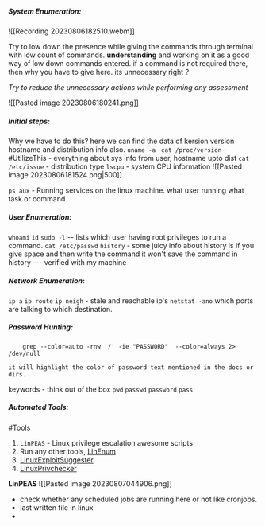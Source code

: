 ##### System Enumeration:

![[Recording 20230806182510.webm]]

Try to low down the presence while giving the commands through terminal with low count of commands.
**understanding** and working on it as a good way of low down commands entered.
if a command is not required there, then why you have to give here. its unnecessary right ?

 *Try to reduce the unnecessary actions while performing any assessment*
 
![[Pasted image 20230806180241.png]]
##### Initial steps: 
Why we have to do this?
	here we can find the data of kersion version hostname and distribution info also. 
`uname -a `
`cat /proc/version`  - #UtilizeThis - everything about sys info from user, hostname upto dist
`cat /etc/issue` - distribution type
`lscpu` - system CPU information 
![[Pasted image 20230806181524.png|500]]

`ps aux`  - Running services on the linux machine. what user running what task or command

##### User Enumeration:
`whoami`
`id`
`sudo -l` -- lists which user having root privileges to run a command. 
`cat /etc/passwd`
`history` - some juicy info about history is if you give space and then write the command it won't save the command in history --- verified with my machine


##### Network Enumeration:
`ip a`
`ip route`
`ip neigh` -  stale and reachable ip's
`netstat -ano`  which ports are talking to which destination. 
##### Password Hunting:

```shell
	grep --color=auto -rnw '/' -ie "PASSWORD"  --color=always 2> /dev/null
```
	it will highlight the color of password text mentioned in the docs or dirs.

keywords - think out of the box
`pwd`
`passwd`
`password`
`pass`


##### Automated Tools:
#Tools 
1) `LinPEAS` - Linux privilege escalation awesome scripts
2) Run any other tools, [LinEnum](https://github.com/rebootuser/LinEnum)
3) [LinuxExploitSuggester](https://github.com/mzet-/linux-exploit-suggester)
4) [LinuxPrivchecker](https://github.com/sleventyeleven/linuxprivchecker)

**LinPEAS**
![[Pasted image 20230807044906.png]]

* check whether any scheduled jobs are running here or not like cronjobs.
* last written file in linux
* 